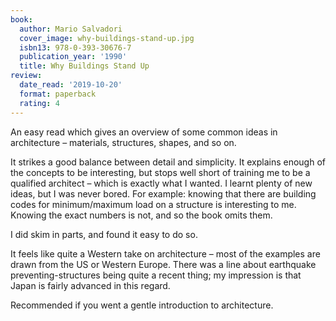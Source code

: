 ```yaml
---
book:
  author: Mario Salvadori
  cover_image: why-buildings-stand-up.jpg
  isbn13: 978-0-393-30676-7
  publication_year: '1990'
  title: Why Buildings Stand Up
review:
  date_read: '2019-10-20'
  format: paperback
  rating: 4
---
```


An easy read which gives an overview of some common ideas in architecture – materials, structures, shapes, and so on.

It strikes a good balance between detail and simplicity. It explains enough of the concepts to be interesting, but stops well short of training me to be a qualified architect – which is exactly what I wanted. I learnt plenty of new ideas, but I was never bored. For example: knowing that there are building codes for minimum/maximum load on a structure is interesting to me. Knowing the exact numbers is not, and so the book omits them.

I did skim in parts, and found it easy to do so.

It feels like quite a Western take on architecture – most of the examples are drawn from the US or Western Europe. There was a line about earthquake preventing-structures being quite a recent thing; my impression is that Japan is fairly advanced in this regard.

Recommended if you went a gentle introduction to architecture.

